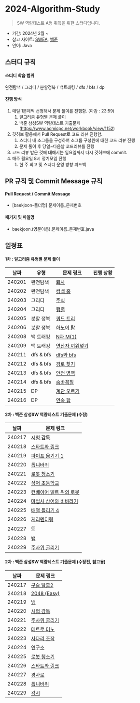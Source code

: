 # 2024-Algorithm-Study

> SW 역량테스트 A형 취득을 위한 스터디입니다. 

- 기간: 2024년 2월 ~
- 참고 사이트: [SWEA](https://swexpertacademy.com/main/main.do), [백준](https://www.acmicpc.net/)
- 언어: Java

## 스터디 규칙 

#### 스터디 학습 범위

완전탐색 / 그리디 / 분할정복 / 백트래킹 / dfs / bfs / dp

#### 진행 방식

1. 매일 1문제씩 선정해서 문제 풀이를 진행함. (마감 : 23:59)
   1. 알고리즘 유형별 문제 풀이
   2. 백준 삼성SW 역량테스트 기출문제 (https://www.acmicpc.net/workbook/view/1152)
2. 깃허브 활용해서 Pull Request로 코드 리뷰 진행함.
   1. 스터디 내 소그룹을 구성하여 소그룹 구성원에 대한 코드 리뷰 진행
   2. 문제 풀이 후 당일~다음날 코드리뷰를 진행
3. 코드 리뷰 받은 것에 대해서는 일요일까지 다시 깃허브에 commit.
4. 매주 월요일 8시 정기모임 진행
    1. 한 주 회고 및 스터디 운영 방향 피드백

## PR 규칙 및 Commit Message 규칙

#### Pull Request / Commit Message

- [baekjoon-폴더명] 문제이름_문제번호

#### 패키지 및 파일명

- baekjoon.(영문이름).문제이름_문제번호.java

## 일정표

#### 1차 : 알고리즘 유형별 문제 풀이

| **날짜** | **유형**          | **문제 링크**                                  | **진행 상황** |
| -------- | ----------------  | ---------------------------------------------- | ------------- |
|  240201  |      완전탐색      | [퇴사](https://www.acmicpc.net/problem/14501) |               |
|  240202  |      완전탐색      | [컴백 홈](https://www.acmicpc.net/problem/1189) |               |
|  240203  |       그리디       | [주식](https://www.acmicpc.net/problem/11501) |               |
|  240204  |       그리디       | [행렬](https://www.acmicpc.net/problem/1080) |               |
|  240205  |     분할 정복      | [쿼드 트리](https://www.acmicpc.net/problem/1992) |               |
|  240206  |     분할 정복      | [하노이 탑](https://www.acmicpc.net/problem/1914) |               |
|  240208  |     백 트래킹      | [N과 M(1)](https://www.acmicpc.net/problem/15649) |               |
|  240209  |     백 트래킹      | [연산자 끼워넣기](https://www.acmicpc.net/problem/14888) |               |
|  240211  |     dfs & bfs     | [dfs와 bfs](https://www.acmicpc.net/problem/1260) |               |
|  240212  |     dfs & bfs     | [경로 찾기](https://www.acmicpc.net/problem/11403) |               |
|  240213  |     dfs & bfs     | [안전 영역](https://www.acmicpc.net/problem/2468) |               |
|  240214  |     dfs & bfs     | [숨바꼭질](https://www.acmicpc.net/problem/1697) |               |
|  240215  |     DP      | [계단 오르기](https://www.acmicpc.net/problem/2579) |               |
|  240216  |     DP      | [연속 합](https://www.acmicpc.net/problem/1912) |               |

#### 2차 : 백준 삼성SW 역량테스트 기출문제 (수정)

| **날짜** |  **문제 링크**                                  | 
| -------- | ---------------------------------------------- | 
|  240217  | [시험 감독](https://www.acmicpc.net/problem/13458) |  
|  240218  | [스타트와 링크](https://www.acmicpc.net/problem/14889) |  
|  240219  | [파이프 옮기기 1](https://www.acmicpc.net/problem/17070) |  
|  240220  | [톱니바퀴](https://www.acmicpc.net/problem/14891) |   
|  240221  | [로봇 청소기](https://www.acmicpc.net/problem/14503)  |   
|  240222  | [상어 초등학교](https://www.acmicpc.net/problem/21608) |   
|  240223  | [컨베이어 벨트 위의 로봇](https://www.acmicpc.net/problem/20055) |  
|  240224  | [마법사 상어와 비바라기](https://www.acmicpc.net/problem/21610) |  
|  240225  | [배열 돌리기 4](https://www.acmicpc.net/problem/17406) |                
|  240226  | [게리멘더링](https://www.acmicpc.net/problem/17471) |                
|  240227  | [⚾](https://www.acmicpc.net/problem/17281) |                
|  240228  | [뱀](https://www.acmicpc.net/problem/3190) |                
|  240229  | [주사위 굴리기](https://www.acmicpc.net/problem/14499) |           


#### 2차 : 백준 삼성SW 역량테스트 기출문제 (수정전, 참고용)

| **날짜** |  **문제 링크**                                  | 
| -------- | ---------------------------------------------- | 
|  240217  | [구슬 탈출2](https://www.acmicpc.net/problem/13460) |               
|  240218  | [2048 (Easy)](https://www.acmicpc.net/problem/12100) |                
|  240219  | [뱀](https://www.acmicpc.net/problem/3190) |                
|  240220  | [시험 감독](https://www.acmicpc.net/problem/13458) |                
|  240221  | [주사위 굴리기](https://www.acmicpc.net/problem/14499) |                
|  240222  | [테트로 미노](https://www.acmicpc.net/problem/14500) |                
|  240223  | [사다리 조작](https://www.acmicpc.net/problem/15684) |                
|  240224  | [연구소](https://www.acmicpc.net/problem/14502) |                
|  240225  | [로봇 청소기](https://www.acmicpc.net/problem/14503) |                
|  240226  | [스타트와 링크](https://www.acmicpc.net/problem/14889) |                
|  240227  | [경사로](https://www.acmicpc.net/problem/14890) |                
|  240228  | [톱니바퀴](https://www.acmicpc.net/problem/14891) |                
|  240229  | [감시](https://www.acmicpc.net/problem/15683) |                
